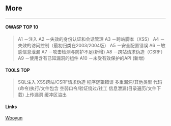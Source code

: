 ## More

----

#### OWASP TOP 10

> A1 －注入
> A2 －失效的身份认证和会话管理
> A3 －跨站脚本（XSS）
> A4 －失效的访问控制（最初归类在2003/2004版）
> A5 －安全配置错误
> A6 －敏感信息泄漏
> A7 －攻击检测与防护不足(新增)
> A8 －跨站请求伪造（CSRF）
> A9 －使用含有已知漏洞的组件
> A10 －未受有效保护的API (新增)

#### T00LS TOP

> SQL注入
> XSS跨站/CSRF请求伪造
> 程序逻辑错误
> 多重漏洞/其他类型
> 代码(命令)执行/文件包含
> 空弱口令/验证绕过/社工
> 信息泄漏(目录遍历/文件下载)
> 上传漏洞
> 缓冲区溢出

#### Links

[Wooyun](http://www.anquan.us)